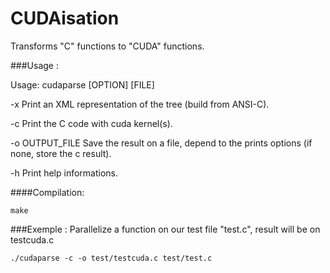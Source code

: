 # CUDAisation
Transforms "C" functions to "CUDA" functions.


###Usage :

Usage: cudaparse [OPTION] [FILE]

-x     Print an XML representation of the tree (build from ANSI-C).

-c     Print the C code with cuda kernel(s).

-o OUTPUT_FILE     Save the result on a file, depend to the prints options (if none, store the c result).

-h   Print help informations.

####Compilation:
```
make
```

###Exemple :
Parallelize a function on our test file "test.c", result will be on testcuda.c
```
./cudaparse -c -o test/testcuda.c test/test.c
```
